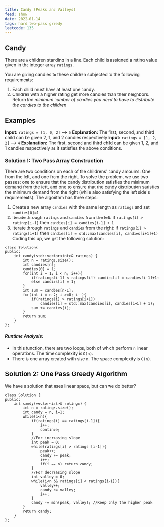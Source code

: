 ```yaml
---
title: Candy (Peaks and Valleys)
feed: show
date: 2022-01-14
tags: hard two-pass greedy
leetcode: 135
---
```

## Candy

There are `n` children standing in a line. Each child is assigned a rating value given in the integer array `ratings`.

You are giving candies to these children subjected to the following requirements:
1. Each child must have at least one candy.
2. Children with a higher rating get more candies than their neighbors.
Return *the minimum number of candies you need to have to distribute the candies to the children*

## Examples

**Input:** `ratings = [1, 0, 2]` --> `5`
**Explanation:** The first, second, and third child can be given 2, 1, and 2 candies respectively
**Input:** `ratings = [1, 2, 2]` --> `4`
**Explanation:** The first, second and third child can be given 1, 2, and 1 candies respectively as it satisfies the above conditions.

### Solution 1: Two Pass Array Construction
There are two conditions on each of the childrens' candy amounts: One from the left, and one from the right. To solve the problem, we use two passes: one to ensure that the candy distribution satisfies the minimum demand from the left, and one to ensure that the candy distribution satisfies the minimum demand from the right (while also satisfying the left side's requirements). The algorithm has three steps:
1. Create a new array `candies` with the same length as `ratings` and set `candies[0]=1`
2. Iterate through `ratings` and `candies` from the left: if `ratings[i] > ratings[i-1]` then `candies[i] = candies[i-1] + 1`
3. Iterate through `ratings` and `candies` from the right: if `ratings[i] > ratings[i+1]` then `candies[i] = std::max(candies[i], candies[i+1]+1)`
Coding this up, we get the following solution:
```
class Solution{
public:
	int candy(std::vector<int>& ratings) {
        int n = ratings.size();
        int candies[n];
        candies[0] = 1;
	    for(int i = 1; i < n; i++){
		    if(ratings[i-1] < ratings[i]) candies[i] = candies[i-1]+1;
		    else candies[i] = 1;
	    }
	    int sum = candies[n-1];
	    for(int i = n-2; i >=0; i--){
		    if(ratings[i] > ratings[i+1]) 
			    candies[i] = std::max(candies[i], candies[i+1] + 1);
			sum += candies[i];
	    }
	    return sum;
    }
};
```

##### Runtime Analysis:
- In this function, there are two loops, both of which perform `n` linear operations. The time complexity is `O(n)`.
- There is one array created with size `n`. The space complexity is `O(n)`. 

## Solution 2: One Pass Greedy Algorithm

We have a solution that uses linear space, but can we do better? 



```
class Solution {
public:
    int candy(vector<int>& ratings) {
		int n = ratings.size();
		int candy = n, i=1;
		while(i<n){
			if(ratings[i] == ratings[i-1]){
				i++;
				continue;
			}
			//For increasing slope
			int peak = 0;
			while(ratings[i] > ratings [i-1]){
				peak++;
				candy += peak;
				i++;
				if(i == n) return candy;
			}
			//For decreasing slope
			int valley = 0;
			while(i<n && ratings[i] < ratings[i-1]){
				valley++;
				candy += valley;
				i++;
			}
			candy -= min(peak, valley); //Keep only the higher peak
		}
		return candy;
	}
};

```